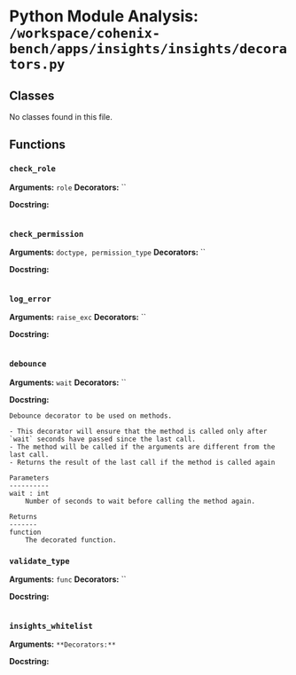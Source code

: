 # Python Module Analysis: `/workspace/cohenix-bench/apps/insights/insights/decorators.py`

## Classes

No classes found in this file.


## Functions

### `check_role`
**Arguments:** `role`
**Decorators:** ``

**Docstring:**
```

```
### `check_permission`
**Arguments:** `doctype, permission_type`
**Decorators:** ``

**Docstring:**
```

```
### `log_error`
**Arguments:** `raise_exc`
**Decorators:** ``

**Docstring:**
```

```
### `debounce`
**Arguments:** `wait`
**Decorators:** ``

**Docstring:**
```
Debounce decorator to be used on methods.

- This decorator will ensure that the method is called only after
`wait` seconds have passed since the last call.
- The method will be called if the arguments are different from the
last call.
- Returns the result of the last call if the method is called again

Parameters
----------
wait : int
    Number of seconds to wait before calling the method again.

Returns
-------
function
    The decorated function.
```
### `validate_type`
**Arguments:** `func`
**Decorators:** ``

**Docstring:**
```

```
### `insights_whitelist`
**Arguments:** ``
**Decorators:** ``

**Docstring:**
```

```

